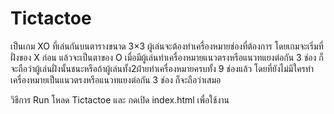 # Tictactoe
เป็นเกม XO ที่เล่นกันบนตารางขนาด 3×3 ผู้เล่นจะต้องทำเครื่องหมายช่องที่ต้องการ โดยเกมจะเริ่มที่ฝั่งของ X ก่อน แล้วจะเป็นตาของ O เมื่อมีผู้เล่นทำเครื่องหมายแนวตรงหรือแนวทแยงต่อกัน 3 ช่อง ก็จะถือว่าผู้เล่นฝั่งนั้นชนะหรือถ้าผู้เล่นทั้ง2ฝ่ายทำเครื่องหมายครบทั้ง 9 ช่องแล้ว โดยที่ยังไม่มีใครทำเครื่องหมายเป็นแนวตรงหรือแนวทแยงต่อกัน 3 ช่อง ก็จะถือว่าเสมอ

วิธีการ Run โหลด Tictactoe และ กดเปิด index.html เพื่อใช้งาน
